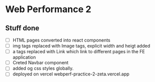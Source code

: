 # Web Performance 2

## Stuff done

- [ ] HTML pages converted into react components
- [ ] img tags replaced with Image tags, explicit width and heigt added
- [ ] a tags replaced with Link which link to different pages in the FE application
- [ ] Creted Navbar component
- [ ] added og css styles globally.
- [ ] deployed on vercel webperf-practice-2-zeta.vercel.app
